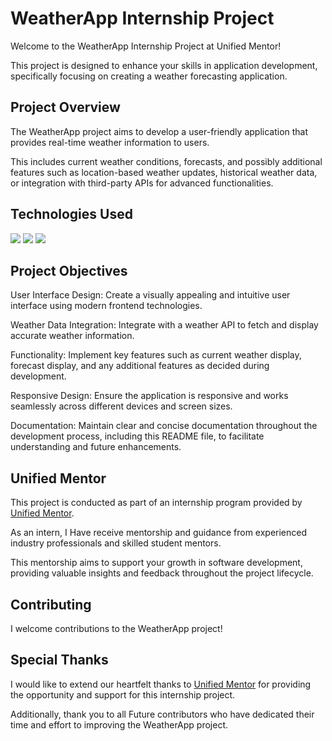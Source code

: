 # WeatherApp Internship Project

Welcome to the WeatherApp Internship Project at Unified Mentor! 

This project is designed to enhance your skills in application development, specifically focusing on creating a weather forecasting application.


## Project Overview

The WeatherApp project aims to develop a user-friendly application that provides real-time weather information to users.

This includes current weather conditions, forecasts, and possibly additional features such as location-based weather updates, historical weather data, or integration with third-party APIs for advanced functionalities.

## Technologies Used

<img src="https://img.shields.io/badge/javascript%20-%23323330.svg?&style=for-the-badge&logo=javascript&logoColor=%23F7DF1E"/>
<img src="https://img.shields.io/badge/html5%20-%23E34F26.svg?&style=for-the-badge&logo=html5&logoColor=white"/> 
<img src="https://img.shields.io/badge/css3%20-%231572B6.svg?&style=for-the-badge&logo=css3&logoColor=white"/>


## Project Objectives

User Interface Design: Create a visually appealing and intuitive user interface using modern frontend technologies.

Weather Data Integration: Integrate with a weather API to fetch and display accurate weather information.

Functionality: Implement key features such as current weather display, forecast display, and any additional features as decided during development.

Responsive Design: Ensure the application is responsive and works seamlessly across different devices and screen sizes.

Documentation: Maintain clear and concise documentation throughout the development process, including this README file, to facilitate understanding and future enhancements.

## Unified Mentor

This project is conducted as part of an internship program provided by [Unified Mentor](https://www.linkedin.com/company/unifiedmentor/posts/?feedView=all). 

As an intern, I Have receive mentorship and guidance from experienced industry professionals and skilled student mentors. 

This mentorship aims to support your growth in software development, providing valuable insights and feedback throughout the project lifecycle.


## Contributing

I welcome contributions to the WeatherApp project! 

## Special Thanks

I would like to extend our heartfelt thanks to [Unified Mentor](https://www.linkedin.com/company/unifiedmentor/posts/?feedView=all) for providing the opportunity and support for this internship project. 

Additionally, thank you to all Future contributors who have dedicated their time and effort to improving the WeatherApp project.


